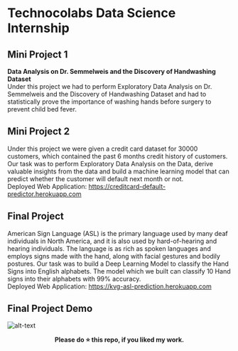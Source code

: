 # Technocolabs Data Science Internship

## Mini Project 1
<b>Data Analysis on Dr. Semmelweis and the Discovery of Handwashing Dataset</b><br>
Under this project we had to perform Exploratory Data Analysis on Dr. Semmelweis and the Discovery of Handwashing Dataset and had to statistically prove the importance of washing hands before surgery to prevent child bed fever.

## Mini Project 2
Under this project we were given a credit card dataset for 30000 customers, which contained the past 6 months credit history of customers. Our task was to perform Exploratory Data Analysis on the Data, derive valuable insights from the data and build a machine learning model that can predict whether the customer will default next month or not.<br>
Deployed Web Application: https://creditcard-default-predictor.herokuapp.com

## Final Project
American Sign Language (ASL) is the primary language used by many deaf individuals in North America, and it is also used by hard-of-hearing and hearing individuals. The language is as rich as spoken languages and employs signs made with the hand, along with facial gestures and bodily postures. Our task was to build a Deep Learning Model to classify the Hand Signs into English alphabets. The model which we built can classify 10 Hand signs into their alphabets with 99% accuracy.<br>
Deployed Web Application: https://kvg-asl-prediction.herokuapp.com

## Final Project Demo
![alt-text](https://github.com/venugopalkadamba/Technocolabs-Data-Science-Internship/blob/master/Final%20Project/Final_Video.gif)

<div align="center">
  <b>Please do ⭐ this repo, if you liked my work.</b>
</div>
